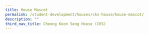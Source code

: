 ```yaml
---
title: House Mascot
permalink: /student-development/houses/cks-house/house-mascot/
description: ""
third_nav_title: Cheong Koon Seng House (CKS)
---
```

